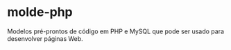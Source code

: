 # molde-php
Modelos pré-prontos de código em PHP e MySQL que pode ser usado para desenvolver páginas Web.
